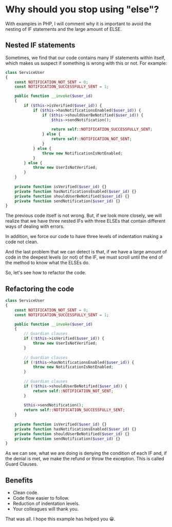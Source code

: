 # Why should you stop using "else"?

With examples in PHP, I will comment why it is important to avoid the nesting of IF statements and the large amount of ELSE.

## Nested IF statements

Sometimes, we find that our code contains many IF statements within itself, which makes us suspect if something is wrong with this or not. For example:

```php
class ServiceUser
{
    const NOTIFICATION_NOT_SENT = 0;
    const NOTIFICATION_SUCCESSFULLY_SENT = 1;

    public function __invoke($user_id)
    {
        if ($this->isVerified($user_id)) {
            if ($this->hasNotificationsEnabled($user_id)) {
                if ($this->shouldUserBeNotified($user_id)) {
                    $this->sendNotification();
                    
                    return self::NOTIFICATION_SUCCESSFULLY_SENT;
                } else {
                    return self::NOTIFICATION_NOT_SENT;
                }
            } else {
                throw new NotificationIsNotEnabled;
            }
        } else {
            throw new UserIsNotVerified;
        }
    }
    
    private function isVerified($user_id) {}
    private function hasNotificationsEnabled($user_id) {}
    private function shouldUserBeNotified($user_id) {}
    private function sendNotification($user_id) {}
}
```

The previous code itself is not wrong. But, if we look more closely, we will realize that we have three nested IFs with three ELSEs that contain different ways of dealing with errors.

In addition, we force our code to have three levels of indentation making a code not clean.

And the last problem that we can detect is that, if we have a large amount of code in the deepest levels (or not) of the IF, we must scroll until the end of the method to know what the ELSEs do.

So, let's see how to refactor the code.

## Refactoring the code

```php
class ServiceUser
{
    const NOTIFICATION_NOT_SENT = 0;
    const NOTIFICATION_SUCCESSFULLY_SENT = 1;

    public function __invoke($user_id)
    {
        // Guardian clauses
        if (!$this->isVerified($user_id)) {
            throw new UserIsNotVerified;
        }
        
        // Guardian clauses
        if (!$this->hasNotificationsEnabled($user_id)) {
            throw new NotificationIsNotEnabled;
        }
        
        // Guardian clauses
        if (!$this->shouldUserBeNotified($user_id)) {
            return self::NOTIFICATION_NOT_SENT;
        }
        
        $this->sendNotification();
        return self::NOTIFICATION_SUCCESSFULLY_SENT;
    }
    
    private function isVerified($user_id) {}
    private function hasNotificationsEnabled($user_id) {}
    private function shouldUserBeNotified($user_id) {}
    private function sendNotification($user_id) {}
}
```

As we can see, what we are doing is denying the condition of each IF and, if the denial is met, we make the refund or throw the exception. This is called Guard Clauses.

## Benefits

* Clean code.
* Code flow easier to follow.
* Reduction of indentation levels.
* Your colleagues will thank you.

That was all. I hope this example has helped you 😀.
